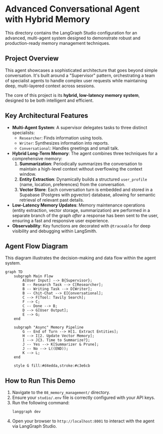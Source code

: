 # Advanced Conversational Agent with Hybrid Memory

This directory contains the LangGraph Studio configuration for an advanced, multi-agent system designed to demonstrate robust and production-ready memory management techniques.

## Project Overview

This agent showcases a sophisticated architecture that goes beyond simple conversation. It's built around a "Supervisor" pattern, orchestrating a team of specialist agents to handle complex user requests while maintaining deep, multi-layered context across sessions.

The core of this project is its **hybrid, low-latency memory system**, designed to be both intelligent and efficient.

## Key Architectural Features

-   **Multi-Agent System**: A supervisor delegates tasks to three distinct specialists:
    -   `Researcher`: Finds information using tools.
    -   `Writer`: Synthesizes information into reports.
    -   `Conversational`: Handles greetings and small talk.
-   **Hybrid Long-Term Memory**: The agent combines three techniques for a comprehensive memory:
    1.  **Summarization**: Periodically summarizes the conversation to maintain a high-level context without overflowing the context window.
    2.  **Entity Extraction**: Dynamically builds a structured `user_profile` (name, location, preferences) from the conversation.
    3.  **Vector Store**: Each conversation turn is embedded and stored in a Supabase (Postgres with pgvector) database, allowing for semantic retrieval of relevant past details.
-   **Low-Latency Memory Updates**: Memory maintenance operations (entity extraction, vector storage, summarization) are performed in a separate branch of the graph *after* a response has been sent to the user, ensuring a fast and responsive user experience.
-   **Observability**: Key functions are decorated with `@traceable` for deep visibility and debugging within LangSmith.

## Agent Flow Diagram

This diagram illustrates the decision-making and data flow within the agent system.

```mermaid
graph TD
    subgraph Main Flow
        A[User Input] --> B{Supervisor};
        B -- Research Task --> C[Researcher];
        B -- Writing Task --> D[Writer];
        B -- Chit-Chat --> E[Conversational];
        C --> F[Tool: Tavily Search];
        F --> C;
        C -- Done --> B;
        D --> G[User Output];
        E --> G;
    end

    subgraph "Async" Memory Pipeline
        G -- End of Turn --> H[1. Extract Entities];
        H --> I[2. Update Vector Memory];
        I --> J{3. Time to Summarize?};
        J -- Yes --> K[Summarizer & Prune];
        J -- No --> L((END));
        K --> L;
    end

    style G fill:#d4edda,stroke:#c3e6cb
```

## How to Run This Demo

1.  Navigate to the `08_memory_management/` directory.
2.  Ensure your `studio/.env` file is correctly configured with your API keys.
3.  Run the following command:
    ```bash
    langgraph dev
    ```
4.  Open your browser to `http://localhost:8001` to interact with the agent via LangGraph Studio.
